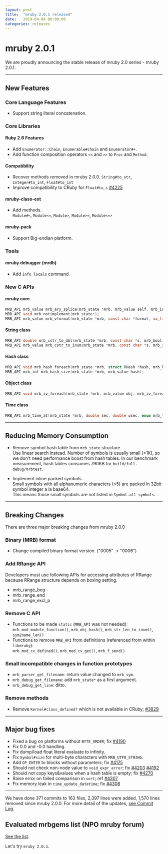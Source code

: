 ```yaml
---
layout: post
title:  "mruby 2.0.1 released"
date:   2019-04-04 00:00:00
categories: releases
---
```


# mruby 2.0.1

We are proudly announcing the stable release of mruby 2.0 series - mruby 2.0.1.

---

## New Features

### Core Language Features

- Support string literal concatenation.

### Core Libraries

#### Ruby 2.6 Features

- Add ```Enumerator::Chain```, ```Enumerable#chain``` and ```Enumerator#+```.
- Add function composition operators ```<<``` and ```>>``` to ```Proc``` and ```Method```.

#### Compatibility

- Recover methods removed in mruby 2.0.0.
`String#to_str`, `Integer#to_int`, `Float#to_int`
- Improve compatibility to CRuby for `Float#to_s` [#4225](https://github.com/mruby/mruby/pull/4225)

#### mruby-class-ext

- Add methods.  
`Module#<`, `Module<=`, `Module>`, `Module>=`, `Module<=>`

#### mruby-pack

- Support Big-endian platform.

### Tools

#### mruby debugger (mrdb)

- Add `info locals` command.

### New C APIs

#### mruby core

```c
MRB_API mrb_value mrb_ary_splice(mrb_state *mrb, mrb_value self, mrb_int head, mrb_int len, mrb_value rpl);
MRB_API void mrb_notimplement(mrb_state*);
MRB_API mrb_value mrb_vformat(mrb_state *mrb, const char *format, va_list ap);
```

#### String class

```c
MRB_API double mrb_cstr_to_dbl(mrb_state *mrb, const char *s, mrb_bool badcheck);
MRB_API mrb_value mrb_cstr_to_inum(mrb_state *mrb, const char *s, mrb_int base, mrb_bool badcheck);
```

#### Hash class

```c
MRB_API void mrb_hash_foreach(mrb_state *mrb, struct RHash *hash, mrb_hash_foreach_func *func, void *p);
MRB_API mrb_int mrb_hash_size(mrb_state *mrb, mrb_value hash);
```

#### Object class

```c
MRB_API void mrb_iv_foreach(mrb_state *mrb, mrb_value obj, mrb_iv_foreach_func *func, void *p);
```

#### Time class

```c
MRB_API mrb_time_at(mrb_state *mrb, double sec, double usec, enum mrb_timezone zone);
```

---

## Reducing Memory Consumption

- Remove symbol hash table from `mrb_state` structure.  
Use linear search instead. Number of symbols is usually small (<1K), so we don't need performance boost from hash tables. In our benchmark measurement, hash tables consumes 790KB for `build/full-debug/mrbtest`.

- Implement inline packed symbols.  
Small symbols with all alphanumeric characters (<5) are packed in 32bit symbol integer a la base64.  
This means those small symbols are not listed in `Symbol.all_symbols`.

---

## Breaking Changes

There are three major breaking changes from mruby 2.0.0

### Binary (MRB) format

- Change compiled binary format version. ("0005" -> "0006")

### Add RRange API

Developers must use following APIs for accessing attributes of RRange because RRange structure depends on boxing setting.

- mrb_range_beg
- mrb_range_end
- mrb_range_excl_p

### Remove C API

- Functions to be made `static` (`MRB_API` was not needed):  
`mrb_mod_module_function()`, `mrb_obj_hash()`, `mrb_str_len_to_inum()`, `sym2name_len()`
- Functions to remove `MRB_API` from definitions (referenced from within `libmruby`):  
`mrb_mod_cv_defined()`, `mrb_mod_cv_get()`, `mrb_f_send()`

### Small incompatible changes in function prototypes

- `mrb_parser_get_filename`: return value changed to `mrb_sym`.
- `mrb_debug_get_filename`: add `mrb_state*` as a first argument.
- `mrb_debug_get_line`: ditto.

### Remove methods

- Remove `Kernel#class_defined?` which is not available in CRuby; [#3829](https://github.com/mruby/mruby/issues/3829)

---

## Major bug fixes

- Fixed a bug on platforms without `BYTE_ORDER`; fix [#4190](https://github.com/mruby/mruby/issues/4190)
- Fix 0.0 and -0.0 handling.
- Fix dump/load float literal evaluate to infinity.
- Fix `Symbol#size` for multi-byte characters with `MRB_UTF8_STRING`.
- Add `OP_ENTER` to blocks without parameters; fix [#4175](https://github.com/mruby/mruby/issues/4175)
- Should not check non-node value to `void_expr_error`; fix [#4203](https://github.com/mruby/mruby/issues/4175) [#4192](https://github.com/mruby/mruby/issues/4192)
- Should not copy keys&values when a hash table is empty; fix [#4270](https://github.com/mruby/mruby/issues/4270)
- Raise error on failed comparison in `sort`; ref [#4307](https://github.com/mruby/mruby/issues/4307)
- Fix memory leak in `time_update_datetime`; fix [#4308](https://github.com/mruby/mruby/issues/4308)

---

We have done 371 commits to 163 files, 2,397 lines were added, 1,570 lines removed since mruby 2.0.0. For more detail of the updates, [see Commit Log](https://github.com/mruby/mruby/compare/2.0.0...2.0.1).

## Evaluated mrbgems list (NPO mruby forum)

[See the list](http://forum.mruby.org/download/index201EN.html).

Let's try `mruby 2.0.1`.
